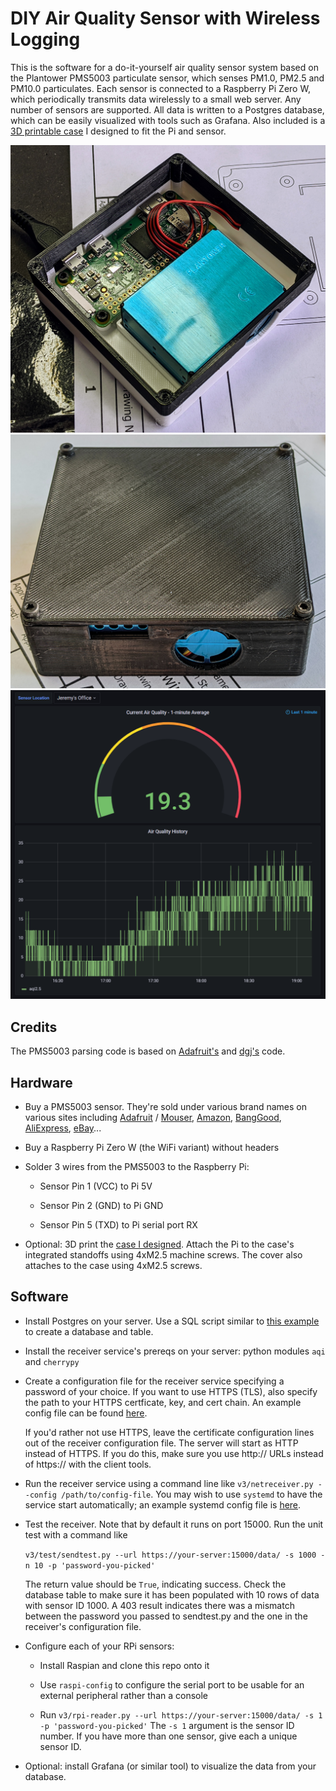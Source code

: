 # DIY Air Quality Sensor with Wireless Logging

This is the software for a do-it-yourself air quality sensor system based on the
Plantower PMS5003 particulate sensor, which senses PM1.0, PM2.5 and PM10.0
particulates. Each sensor is connected to a Raspberry Pi Zero W, which
periodically transmits data wirelessly to a small web server. Any number of
sensors are supported. All data is written to a Postgres database, which can be
easily visualized with tools such as Grafana. Also included is a [3D printable
case](https://www.thingiverse.com/thing:4940995) I designed to fit the Pi and
sensor.

![Pi and sensor in case](docs/case-open.jpg)
![Case with cover](docs/case-closed.jpg)
![Grafana UI](docs/grafana-screencap.png)

## Credits

The PMS5003 parsing code is based on
[Adafruit's](https://learn.adafruit.com/pm25-air-quality-sensor) and
[dgj's](https://github.com/djacobow/airmon) code.

## Hardware

* Buy a PMS5003 sensor. They're sold under various brand names on various sites
  including [Adafruit](https://www.adafruit.com/product/3686) /
  [Mouser](https://www.mouser.com/ProductDetail/Adafruit/3686),
  [Amazon](https://www.amazon.com/gp/product/B092H9FSC9),
  [BangGood](https://usa.banggood.com/PMS5003-PM2_5-Air-Particle-Dust-Sensor-Laser-Digital-Output-Module-High-Precision-Air-Haze-Detection-Smart-Home-Device-p-1553818.html),
  [AliExpress](https://www.aliexpress.com/item/1005001793669306.html), [eBay](https://www.ebay.com/sch/i.html?_from=R40&_trksid=p2047675.m570.l1313&_nkw=pms5003&_sacat=0)...

* Buy a Raspberry Pi Zero W (the WiFi variant) without headers

* Solder 3 wires from the PMS5003 to the Raspberry Pi:
   * Sensor Pin 1 (VCC) to Pi 5V

   * Sensor Pin 2 (GND) to Pi GND

   * Sensor Pin 5 (TXD) to Pi serial port RX

* Optional: 3D print the [case I designed](https://www.thingiverse.com/thing:4940995).
  Attach the Pi to the case's integrated standoffs using 4xM2.5
  machine screws. The cover also attaches to the case using 4xM2.5 screws.

## Software

* Install Postgres on your server. Use a SQL script similar to [this
  example](https://github.com/jelson/aqi/blob/main/v3/create-table.sql)
  to create a database and table.

* Install the receiver service's prereqs on your server: python modules `aqi`
  and `cherrypy`

* Create a configuration file for the receiver service specifying a password of
  your choice. If you want to use HTTPS (TLS), also specify the path to your
  HTTPS certficate, key, and cert chain.  An example config file can be found
  [here](https://github.com/jelson/aqi/blob/main/v3/netreceiver-config-example.json).

  If you'd rather not use HTTPS, leave the certificate configuration lines out
  of the receiver configuration file. The server will start as HTTP instead of
  HTTPS. If you do this, make sure you use http:// URLs instead of https:// with
  the client tools.

* Run the receiver service using a command line like `v3/netreceiver.py --config
  /path/to/config-file`. You may wish to use `systemd` to have the service start
  automatically; an example systemd config file is
  [here](https://github.com/jelson/aqi/blob/main/v3/netreceiver.service).

* Test the receiver. Note that by default it runs on port 15000. Run the unit
  test with a command like

    `v3/test/sendtest.py --url https://your-server:15000/data/ -s 1000 -n 10 -p 'password-you-picked'`

   The return value should be `True`, indicating success. Check the database
   table to make sure it has been populated with 10 rows of data with sensor
   ID 1000. A 403 result indicates there was a mismatch between the password you
   passed to sendtest.py and the one in the receiver's configuration file.

* Configure each of your RPi sensors:

   * Install Raspian and clone this repo onto it

   * Use `raspi-config` to configure the serial port to be usable for an
     external peripheral rather than a console

   * Run `v3/rpi-reader.py --url https://your-server:15000/data/ -s 1 -p 'password-you-picked'`
     The `-s 1` argument is the sensor ID number. If you have more than one sensor,
     give each a unique sensor ID.

* Optional: install Grafana (or similar tool) to visualize the data from your
  database.
